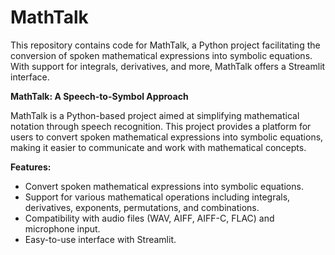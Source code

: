 # MathTalk
This repository contains code for MathTalk, a Python project facilitating the conversion of spoken mathematical expressions into symbolic equations. With support for integrals, derivatives, and more, MathTalk offers a Streamlit interface.

**MathTalk: A Speech-to-Symbol Approach**

MathTalk is a Python-based project aimed at simplifying mathematical notation through speech recognition. This project provides a platform for users to convert spoken mathematical expressions into symbolic equations, making it easier to communicate and work with mathematical concepts.

**Features:**

- Convert spoken mathematical expressions into symbolic equations.
- Support for various mathematical operations including integrals, derivatives, exponents, permutations, and combinations.
- Compatibility with audio files (WAV, AIFF, AIFF-C, FLAC) and microphone input.
- Easy-to-use interface with Streamlit.


